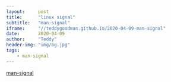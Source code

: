 ```yaml
---
layout:     post
title:      "linux signal"
subtitle:   "man-signal"
iframe:     "//teddygoodman.github.io/2020-04-09-man-signal"
date:       2020-04-09
author:     "Teddy"
header-img: "img/bg.jpg"
tags:
    - man-signal
---
```




[man-signal](http://man7.org/linux/man-pages/man7/signal.7.html)
